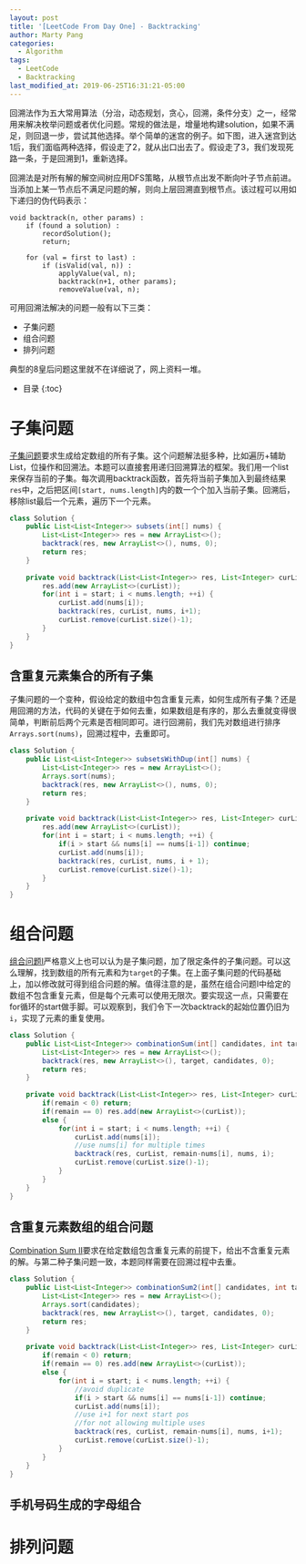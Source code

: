 ```yaml
---
layout: post
title: '[LeetCode From Day One] - Backtracking'
author: Marty Pang
categories: 
  - Algorithm
tags: 
  - LeetCode
  - Backtracking
last_modified_at: 2019-06-25T16:31:21-05:00
---
```




回溯法作为五大常用算法（分治，动态规划，贪心，回溯，条件分支）之一，经常用来解决枚举问题或者优化问题。常规的做法是，增量地构建solution，如果不满足，则回退一步，尝试其他选择。举个简单的迷宫的例子。如下图，进入迷宫到达1后，我们面临两种选择，假设走了2，就从出口出去了。假设走了3，我们发现死路一条，于是回溯到1，重新选择。

回溯法是对所有解的解空间树应用DFS策略，从根节点出发不断向叶子节点前进。当添加上某一节点后不满足问题的解，则向上层回溯直到根节点。该过程可以用如下递归的伪代码表示：

```
void backtrack(n, other params) :
    if (found a solution) :
        recordSolution();
        return;

    for (val = first to last) :
        if (isValid(val, n)) :
            applyValue(val, n);
            backtrack(n+1, other params);
            removeValue(val, n);
```

可用回溯法解决的问题一般有以下三类：

- 子集问题
- 组合问题
- 排列问题

典型的8皇后问题这里就不在详细说了，网上资料一堆。

* 目录
{:toc}

# 子集问题

[子集问题](https://leetcode.com/problems/subsets/)要求生成给定数组的所有子集。这个问题解法挺多种，比如遍历+辅助List，位操作和回溯法。本题可以直接套用递归回溯算法的框架。我们用一个list来保存当前的子集。每次调用backtrack函数，首先将当前子集加入到最终结果`res`中，之后把区间`[start, nums.length]`内的数一个个加入当前子集。回溯后，移除list最后一个元素，遍历下一个元素。

```java
class Solution {
    public List<List<Integer>> subsets(int[] nums) {
        List<List<Integer>> res = new ArrayList<>();
        backtrack(res, new ArrayList<>(), nums, 0);
        return res;
    }
    
    private void backtrack(List<List<Integer>> res, List<Integer> curList, int[] nums, int start) {
        res.add(new ArrayList<>(curList));
        for(int i = start; i < nums.length; ++i) {
            curList.add(nums[i]);
            backtrack(res, curList, nums, i+1);
            curList.remove(curList.size()-1);
        }
    }
}
```

## 含重复元素集合的所有子集

子集问题的一个变种，假设给定的数组中包含重复元素，如何生成所有子集？还是用回溯的方法，代码的关键在于如何去重，如果数组是有序的，那么去重就变得很简单，判断前后两个元素是否相同即可。进行回溯前，我们先对数组进行排序`Arrays.sort(nums)`，回溯过程中，去重即可。

```java
class Solution {
    public List<List<Integer>> subsetsWithDup(int[] nums) {
        List<List<Integer>> res = new ArrayList<>();
        Arrays.sort(nums);
        backtrack(res, new ArrayList<>(), nums, 0);
        return res;
    }
    
    private void backtrack(List<List<Integer>> res, List<Integer> curList, int[] nums, int start) {
        res.add(new ArrayList<>(curList));
        for(int i = start; i < nums.length; ++i) {
            if(i > start && nums[i] == nums[i-1]) continue;
            curList.add(nums[i]);
            backtrack(res, curList, nums, i + 1);
            curList.remove(curList.size()-1);
        }
    }
}
```

# 组合问题

[组合问题I](https://leetcode.com/problems/combination-sum/)严格意义上也可以认为是子集问题，加了限定条件的子集问题。可以这么理解，找到数组的所有元素和为`target`的子集。在上面子集问题的代码基础上，加以修改就可得到组合问题的解。值得注意的是，虽然在组合问题I中给定的数组不包含重复元素，但是每个元素可以使用无限次。要实现这一点，只需要在for循环的start做手脚。可以观察到，我们令下一次backtrack的起始位置仍旧为`i`，实现了元素的重复使用。

```java
class Solution {
    public List<List<Integer>> combinationSum(int[] candidates, int target) {
        List<List<Integer>> res = new ArrayList<>();
        backtrack(res, new ArrayList<>(), target, candidates, 0);
        return res;
    }
    
    private void backtrack(List<List<Integer>> res, List<Integer> curList, int remain, int[] nums, int start) {
        if(remain < 0) return;
        if(remain == 0) res.add(new ArrayList<>(curList));
        else {
            for(int i = start; i < nums.length; ++i) {
                curList.add(nums[i]);
                //use nums[i] for multiple times
                backtrack(res, curList, remain-nums[i], nums, i);
                curList.remove(curList.size()-1);
            }
        }
    }
}
```

## 含重复元素数组的组合问题

[Combination Sum II](https://leetcode.com/problems/combination-sum-ii/)要求在给定数组包含重复元素的前提下，给出不含重复元素的解。与第二种子集问题一致，本题同样需要在回溯过程中去重。

```java
class Solution {
    public List<List<Integer>> combinationSum2(int[] candidates, int target) {
        List<List<Integer>> res = new ArrayList<>();
        Arrays.sort(candidates);
        backtrack(res, new ArrayList<>(), target, candidates, 0);
        return res; 
    }
    
    private void backtrack(List<List<Integer>> res, List<Integer> curList, int remain, int[] nums, int start) {
        if(remain < 0) return;
        if(remain == 0) res.add(new ArrayList<>(curList));
        else {
            for(int i = start; i < nums.length; ++i) {
                //avoid duplicate
                if(i > start && nums[i] == nums[i-1]) continue;
                curList.add(nums[i]);
                //use i+1 for next start pos
                //for not allowing multiple uses
                backtrack(res, curList, remain-nums[i], nums, i+1);
                curList.remove(curList.size()-1);
            }
        }
    }
}
```

## 手机号码生成的字母组合

# 排列问题

